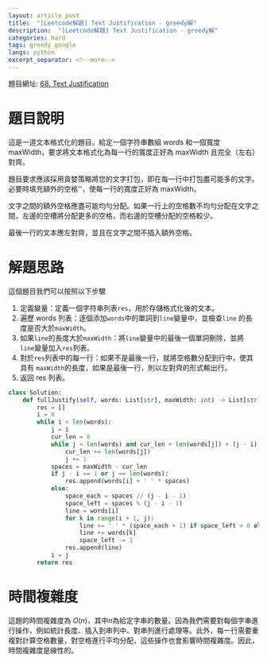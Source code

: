 ```yaml
---
layout: article_post
title:  "[Leetcode解題] Text Justification - greedy解"
description:  "[Leetcode解題] Text Justification - greedy解"
categories: hard
tags: greedy google
langs: python
excerpt_separator: <!--more-->
---
```


題目網址: [68. Text Justification](https://leetcode.com/problems/text-justification/)

# 題目說明

這是一道文本格式化的題目。給定一個字符串數組 words 和一個寬度 maxWidth，要求將文本格式化為每一行的寬度正好為 maxWidth 且完全（左右）對齊。

題目要求應該採用貪婪策略將您的文字打包，即在每一行中打包盡可能多的文字。必要時填充額外的空格''，使每一行的寬度正好為 maxWidth。

文字之間的額外空格應盡可能均勻分配。如果一行上的空格數不均勻分配在文字之間，左邊的空槽將分配更多的空格，而右邊的空槽分配的空格較少。

最後一行的文本應左對齊，並且在文字之間不插入額外空格。

<!--more-->

# 解題思路

這個題目我們可以按照以下步驟

1. 定義變量：定義一個字符串列表`res`，用於存儲格式化後的文本。
2. 遍歷 words 列表：逐個添加`words`中的單詞到`line`變量中，並檢查`line` 的長度是否大於`maxWidth`。
3. 如果`line`的長度大於`maxWidth`：將`line`變量中的最後一個單詞刪除，並將 `line`變量加入`res`列表。
4. 對於`res`列表中的每一行：如果不是最後一行，就將空格數分配到行中，使其具有 `maxWidth`的長度，如果是最後一行，則以左對齊的形式輸出行。
5. 返回 res 列表。

```python
class Solution:
    def fullJustify(self, words: List[str], maxWidth: int) -> List[str]:
        res = []
        i = 0
        while i < len(words):
            j = i
            cur_len = 0
            while j < len(words) and cur_len + len(words[j]) + (j - i) <= maxWidth:
                cur_len += len(words[j])
                j += 1
            spaces = maxWidth - cur_len
            if j - i == 1 or j == len(words):
                res.append(words[i] + ' ' * spaces)
            else:
                space_each = spaces // (j - i - 1)
                space_left = spaces % (j - i - 1)
                line = words[i]
                for k in range(i + 1, j):
                    line += ' ' * (space_each + 1) if space_left > 0 else ' ' * space_each
                    line += words[k]
                    space_left -= 1
                res.append(line)
            i = j
        return res
```

# 時間複雜度

這題的時間複雜度為 $O(n)$，其中$n$為給定字串的數量。因為我們需要對每個字串進行操作，例如統計長度、插入到串列中、對串列進行處理等。此外，每一行需要重複對計算空格數量，對空格進行平均分配，這些操作也會影響時間複雜度。因此，時間複雜度是線性的。
